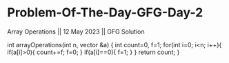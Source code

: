 # Problem-Of-The-Day-GFG-Day-2
Array Operations || 12 May 2023 || GFG Solution 

int arrayOperations(int n, vector<int> &a) {
        int count=0, f=1;
        for(int i=0; i<n; i++){
            if(a[i]>0){
                count+=f;
                f=0;
            }
            if(a[i]==0){
                f=1;
            }
        }
        return count;
    }
